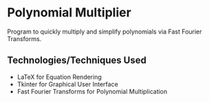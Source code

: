 # Polynomial Multiplier
Program to quickly multiply and simplify polynomials via Fast Fourier Transforms.

## Technologies/Techniques Used ##
- LaTeX for Equation Rendering
- Tkinter for Graphical User Interface
- Fast Fourier Transforms for Polynomial Multiplication
